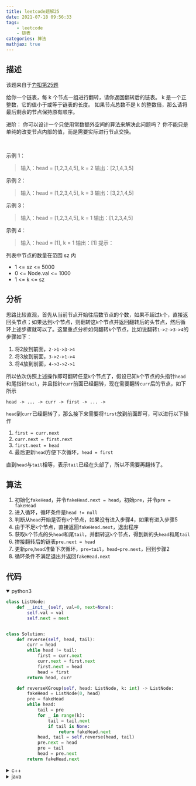 ```yaml
---
title: leetcode题解25
date: 2021-07-18 09:56:33
tags:
    - leetcode
    - 链表
categories: 算法
mathjax: true
---
```


## 描述
该题来自于[力扣第25题](https://leetcode-cn.com/problems/reverse-nodes-in-k-group/)

给你一个链表，每 k 个节点一组进行翻转，请你返回翻转后的链表。
k 是一个正整数，它的值小于或等于链表的长度。
如果节点总数不是 k 的整数倍，那么请将最后剩余的节点保持原有顺序。

进阶：
你可以设计一个只使用常数额外空间的算法来解决此问题吗？
你不能只是单纯的改变节点内部的值，而是需要实际进行节点交换。

<!--more-->
 

示例 1：
> 输入：head = [1,2,3,4,5], k = 2
输出：[2,1,4,3,5]

示例 2：
> 输入：head = [1,2,3,4,5], k = 3
输出：[3,2,1,4,5]

示例 3：
> 输入：head = [1,2,3,4,5], k = 1
输出：[1,2,3,4,5]

示例 4：
> 输入：head = [1], k = 1
输出：[1]
提示：

列表中节点的数量在范围 sz 内
* 1 <= sz <= 5000
* 0 <= Node.val <= 1000
* 1 <= k <= sz


## 分析
思路比较直观，首先从当前节点开始往后数节点的个数，如果不超过`k`个，直接返回头节点；如果达到`k`个节点，则翻转这`k`个节点并返回翻转后的头节点，然后循环上述步骤就可以了。这里重点分析如何翻转`k`个节点，比如说翻转`1->2->3->4`的步骤如下：
1. 将2放到前面，`2->1->3->4`
2. 将3放到前面，`3->2->1->4`
3. 将4放到前面，`4->3->2->1`

所以依次仿照上述操作即可翻转任意`k`个节点了，假设已知`k`个节点的头指针`head`和尾指针`tail`，并且指针`curr`前面已经翻转，现在需要翻转`curr`后的节点，如下所示
```
head -> ... -> curr -> first -> ... -> 
```
`head`到`curr`已经翻转了，那么接下来需要将`first`放到前面即可，可以进行以下操作
1. `first = curr.next`
2. `curr.next = first.next`
3. `first.next = head`
4. 最后更新`head`方便下次循环，`head = first`

直到`head`与`tail`相等，表示`tail`已经在头部了，所以不需要再翻转了。

## 算法
1. 初始化`fakeHead`，并令`fakeHead.next = head`，初始`pre`，并令`pre = fakeHead`
2. 进入循环，循环条件是`head != null`
3. 判断从`head`开始是否有`k`个节点，如果没有进入步骤4，如果有进入步骤5
4. 由于不足`k`个节点，直接返回`fakeHead.next`，退出程序
5. 获取`k`个节点的头`head`和尾`tail`，并翻转这`k`个节点，得到新的头`head`和尾`tail`
6. 拼接翻转后的链表`pre.next = head`
7. 更新`pre`,`head`准备下次循环，`pre=tail`，`head=pre.next`，回到步骤2
8. 循环条件不满足退出并返回`fakeHead.next`


## 代码
<details open>
<summary>python3</summary>

```python
class ListNode:
    def __init__(self, val=0, next=None):
        self.val = val
        self.next = next


class Solution:
    def reverse(self, head, tail):
        curr = head
        while head != tail:
            first = curr.next
            curr.next = first.next
            first.next = head
            head = first
        return head, curr

    def reverseKGroup(self, head: ListNode, k: int) -> ListNode:
        fakeHead = ListNode(0, head)
        pre = fakeHead
        while head:
            tail = pre
            for _ in range(k):
                tail = tail.next
                if tail is None:
                    return fakeHead.next
            head, tail = self.reverse(head, tail)
            pre.next = head
            pre = tail
            head = pre.next
        return fakeHead.next
```
</details>


<details>
<summary>c++</summary>

```cpp
struct ListNode {
	int val;
	ListNode *next;
	ListNode() : val(0), next(nullptr) {}
	ListNode(int x) : val(x), next(nullptr) {}
	ListNode(int x, ListNode *next) : val(x), next(next) {}
};


class Solution {
public:
	void reverse(ListNode* &head, ListNode* &tail) {
		ListNode* curr = head;
		while (head != tail) {
			ListNode* first = curr->next;
			curr->next = first->next;
			first->next = head;
			head = first;
		}
		tail = curr;
	}
	ListNode* reverseKGroup(ListNode* head, int k) {
		ListNode* fakeHead = new ListNode(0, head);
		ListNode* pre = fakeHead;
		while (head) {
			ListNode* tail = pre;
			for (int i = 0; i < k; i++) {
				tail = tail->next;
				if (tail == nullptr) return fakeHead->next;
			}
			reverse(head, tail);
			pre->next = head;
			pre = tail;
			head = pre->next;
		}
		return fakeHead->next;
	}
};
```
</details>


<details>
<summary>java</summary>

```java
public class ListNode {
    int val;
    ListNode next;
    ListNode() {}
    ListNode(int val) { this.val = val; }
    ListNode(int val, ListNode next) { this.val = val; this.next = next; }
 }


 class Solution {
    public ListNode reverse(ListNode head, ListNode tail) {
        ListNode curr = head;
        while(head != tail) {
            ListNode first = curr.next;
            curr.next = first.next;
            first.next = head;
            head = first;
        }
        tail = curr;
        return tail;
    }

    public ListNode reverseKGroup(ListNode head, int k) {
        ListNode fakeHead = new ListNode(0, head);
        ListNode pre = fakeHead;
        while (head != null) {
            ListNode tail = pre;
            for(int i = 0; i < k; i++) {
                tail = tail.next;
                if (tail == null) return fakeHead.next;
            }
            ListNode newTail = reverse(head, tail);
            pre.next = tail;
            pre = newTail;
            head = pre.next;
        }
        return fakeHead.next;
    }
}
```
</details>